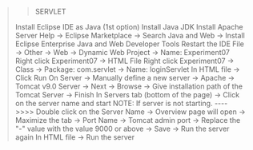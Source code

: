 > > SERVLET
> 
> Install Eclipse IDE as Java (1st option)
> Install Java JDK
> Install Apache Server
> Help -> Eclipse Marketplace -> Search Java and Web -> Install Eclipse Enterprise Java and Web Developer Tools
> Restart the IDE
> File -> Other -> Web -> Dynamic Web Project -> Name: Experiment07
> Right click Experiment07 -> HTML File
> Right click Experiment07 -> Class -> Package: com.servlet -> Name: loginServlet
> In HTML file -> Click Run On Server -> Manually define a new server -> Apache -> Tomcat v9.0 Server -> Next -> Browse -> Give installation path of the Tomcat Server -> Finish
> In Servers tab (bottom of the page) -> Click on the server name and start
>     NOTE: If server is not starting. ---->>>> Double click on the Server Name -> Overview page will open -> Maximize the tab -> Port Name -> Tomcat admin port -> Replace the "-" value with the value 9000 or above -> Save -> Run the server again
> In HTML file -> Run the server 
